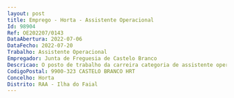 ```yaml
--- 
layout: post
title: Emprego - Horta - Assistente Operacional
Id: 98904
Ref: OE202207/0143
DataAbertura: 2022-07-06
DataFecho: 2022-07-20
Trabalho: Assistente Operacional
Empregador: Junta de Freguesia de Castelo Branco
Descricao: O posto de trabalho da carreira categoria de assistente operacional visa assegurar o seguinte conteúdo funcional  higienização no edificado pertencente à Junta de Freguesia de Castelo Branco, principalmente na “Casa das Aves Marinha dos Açores” e demais valias, apoio aos visitantes da “Casa das Aves marinhas do Açores”, conhecimento e capacidade de identificação da fauna e flora do Morro de Castelo Branco, apoio ao serviço de secretaria e órgãos da autarquia, apoio ao serviço prestado pela Junta de Freguesia no posto de atendimento dos CTT, habilitação de condução de veículos de transporte de passageiros, certificado de habilitação de transporte coletivo de crianças, conhecimento da Língua inglesa, falada e escrita, conhecimentos de informático, na ótica do utilizador.
CodigoPostal: 9900-323 CASTELO BRANCO HRT
Concelho: Horta
Distrito: RAA - Ilha do Faial
--- 
```

